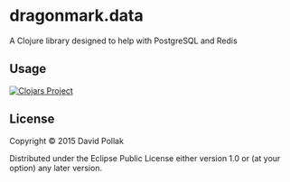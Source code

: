 # dragonmark.data

A Clojure library designed to help with PostgreSQL and Redis

## Usage

[![Clojars Project](http://clojars.org/dragonmark/data/latest-version.svg)](http://clojars.org/dragonmark/data)

## License

Copyright © 2015 David Pollak

Distributed under the Eclipse Public License either version 1.0 or (at
your option) any later version.
